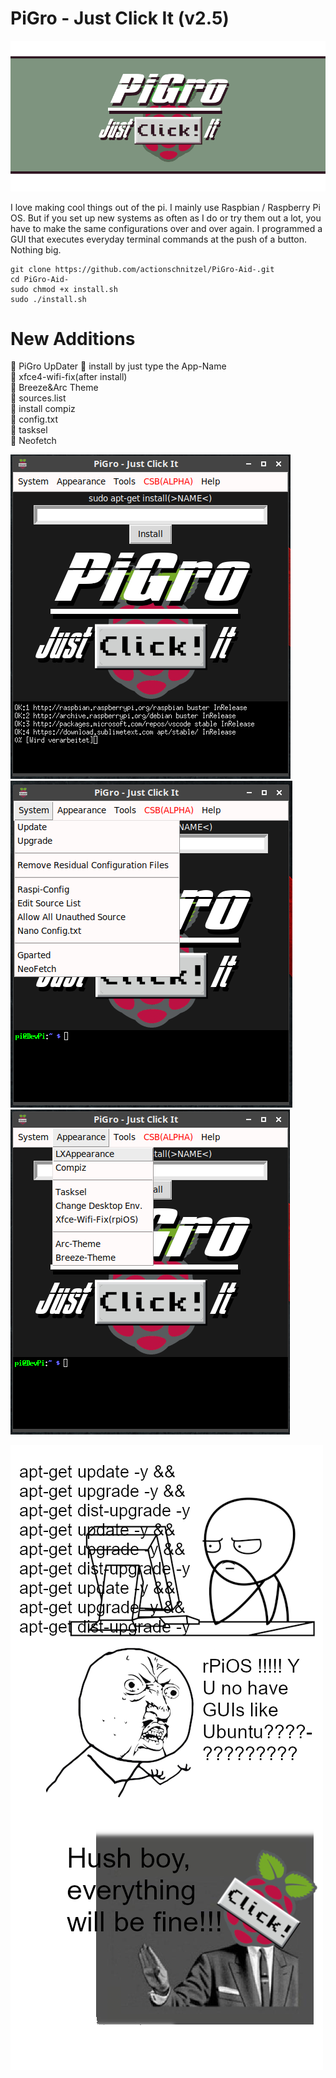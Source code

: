 
# PiGro - Just Click It (v2.5)
![GUI](https://github.com/actionschnitzel/tingsandstuff/blob/main/pigro_header.png)

I love making cool things out of the pi. I mainly use Raspbian / Raspberry Pi OS. But if you set up new systems as often as I do or try them out a lot, you have to make the same configurations over and over again. I programmed a GUI that executes everyday terminal commands at the push of a button. Nothing big.

```
git clone https://github.com/actionschnitzel/PiGro-Aid-.git
cd PiGro-Aid-
sudo chmod +x install.sh
sudo ./install.sh
```
# New Additions
:metal: PiGro UpDater
:metal: install by just type the App-Name    
:metal: xfce4-wifi-fix(after install)    
:metal: Breeze&Arc Theme    
:metal: sources.list    
:metal: install compiz    
:metal: config.txt    
:metal: tasksel    
:metal: Neofetch    


![GUI](https://github.com/actionschnitzel/tingsandstuff/blob/main/Bildschirmfoto_2020-11-15_03-20-27.png)
![GUI](https://github.com/actionschnitzel/tingsandstuff/blob/main/Bildschirmfoto_2020-11-15_03-19-25.png)
![GUI](https://github.com/actionschnitzel/tingsandstuff/blob/main/Bildschirmfoto_2020-11-15_03-20-54.png)

![GUI](https://github.com/actionschnitzel/tingsandstuff/blob/main/pigromeme.png)





